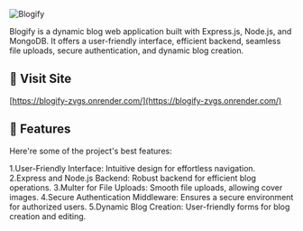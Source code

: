 ![Blogify](https://socialify.git.ci/Suzzit6/Blogify/image?description=1&descriptionEditable=Blogify%20is%20a%20dynamic%20blog%20web%20application%20built%20with%20Express.js%2C%20Node.js%2C%20and%20MongoDB.%20It%20offers%20a%20user-friendly%20interface%2C%20efficient%20backend%2C%20seamless%20file%20uploads%2C%20secure%20authentication%2C%20and%20dynamic%20blog%20creation.&name=1&owner=1&theme=Light)

<p id="description">Blogify is a dynamic blog web application built with Express.js, Node.js, and MongoDB. It offers a user-friendly interface, efficient backend, seamless file uploads, secure authentication, and dynamic blog creation.</p>

 <h2>🚀 Visit Site </h2>

[https://blogify-zvgs.onrender.com/](https://blogify-zvgs.onrender.com/)

<h2>🧐 Features</h2>
Here're some of the project's best features:

1.User-Friendly Interface: Intuitive design for effortless navigation.
2.Express and Node.js Backend: Robust backend for efficient blog operations.
3.Multer for File Uploads: Smooth file uploads, allowing cover images.
4.Secure Authentication Middleware: Ensures a secure environment for authorized users.
5.Dynamic Blog Creation: User-friendly forms for blog creation and editing.
